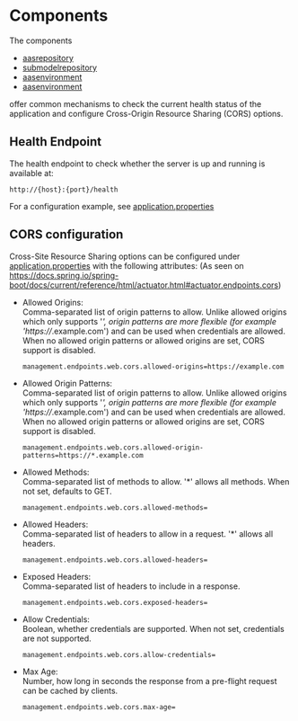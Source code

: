 # Components
The components 
* [aasrepository](../basyx.aasrepository/)
* [submodelrepository](../basyx.submodelrepository/)
* [aasenvironment](../basyx.aasenvironment/)
* [aasenvironment](../basyx.conceptdescriptionrepository/)

offer common mechanisms to check the current health status of the application and configure Cross-Origin Resource Sharing (CORS) options.

## Health Endpoint
The health endpoint to check whether the server is up and running is available at:

	http://{host}:{port}/health

For a configuration example, see [application.properties](basyx.aasrepository.component/src/main/resources/application.properties)

## CORS configuration
Cross-Site Resource Sharing options can be configured under [application.properties](./basyx.aasrepository.component/src/main/resources/application.properties) with the following attributes: (As seen on https://docs.spring.io/spring-boot/docs/current/reference/html/actuator.html#actuator.endpoints.cors)

* Allowed Origins:<br>
Comma-separated list of origin patterns to allow. Unlike allowed origins which only supports '*', origin patterns are more flexible (for example 'https://*.example.com') and can be used when credentials are allowed. When no allowed origin patterns or allowed origins are set, CORS support is disabled.
  ```
  management.endpoints.web.cors.allowed-origins=https://example.com
  ```
* Allowed Origin Patterns:<br>
Comma-separated list of origin patterns to allow. Unlike allowed origins which only supports '*', origin patterns are more flexible (for example 'https://*.example.com') and can be used when credentials are allowed. When no allowed origin patterns or allowed origins are set, CORS support is disabled.
  ```
  management.endpoints.web.cors.allowed-origin-patterns=https://*.example.com
  ```
* Allowed Methods:<br>
Comma-separated list of methods to allow. '*' allows all methods. When not set, defaults to GET.
  ```
  management.endpoints.web.cors.allowed-methods=
  ```
* Allowed Headers:<br>
Comma-separated list of headers to allow in a request. '*' allows all headers.
  ```
  management.endpoints.web.cors.allowed-headers=
  ```
* Exposed Headers:<br>
Comma-separated list of headers to include in a response.
  ```
  management.endpoints.web.cors.exposed-headers=
  ```

* Allow Credentials: <br>
Boolean, whether credentials are supported. When not set, credentials are not supported.
  ```
  management.endpoints.web.cors.allow-credentials=
  ```
* Max Age:<br>
Number, how long in seconds the response from a pre-flight request can be cached by clients.
  ```
  management.endpoints.web.cors.max-age=
  ```
